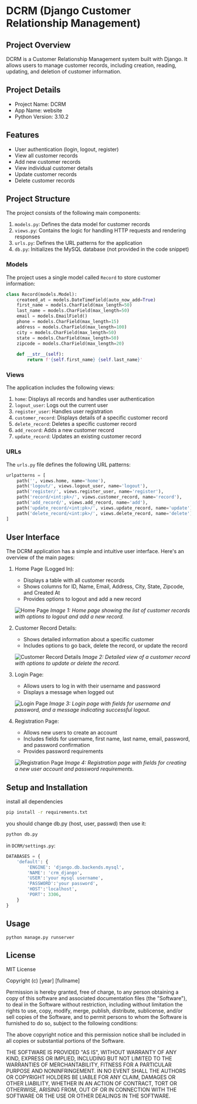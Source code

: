# DCRM (Django Customer Relationship Management)

## Project Overview

DCRM is a Customer Relationship Management system built with Django. It allows users to manage customer records, including creation, reading, updating, and deletion of customer information.

## Project Details

- Project Name: DCRM
- App Name: website
- Python Version: 3.10.2

## Features

- User authentication (login, logout, register)
- View all customer records
- Add new customer records
- View individual customer details
- Update customer records
- Delete customer records

## Project Structure

The project consists of the following main components:

1. `models.py`: Defines the data model for customer records
2. `views.py`: Contains the logic for handling HTTP requests and rendering responses
3. `urls.py`: Defines the URL patterns for the application
4. `db.py`: Initializes the MySQL database (not provided in the code snippet)

### Models

The project uses a single model called `Record` to store customer information:

```python
class Record(models.Model):
    createed_at = models.DateTimeField(auto_now_add=True)
    first_name = models.CharField(max_length=50)
    last_name = models.CharField(max_length=50)
    email = models.EmailField()
    phone = models.CharField(max_length=15)
    address = models.CharField(max_length=100)
    city = models.CharField(max_length=50)
    state = models.CharField(max_length=50)
    zipcode = models.CharField(max_length=20)
    
    def __str__(self):
        return f'{self.first_name} {self.last_name}'
```

### Views

The application includes the following views:

1. `home`: Displays all records and handles user authentication
2. `logout_user`: Logs out the current user
3. `register_user`: Handles user registration
4. `customer_record`: Displays details of a specific customer record
5. `delete_record`: Deletes a specific customer record
6. `add_record`: Adds a new customer record
7. `update_record`: Updates an existing customer record

### URLs

The `urls.py` file defines the following URL patterns:

```python
urlpatterns = [
    path('', views.home, name='home'),
    path('logout/', views.logout_user, name='logout'),
    path('register/', views.register_user, name='register'),
    path('record/<int:pk>/', views.customer_record, name='record'),
    path('add_record/', views.add_record, name='add'),
    path('update_record/<int:pk>/', views.update_record, name='update'),
    path('delete_record/<int:pk>/', views.delete_record, name='delete'),
]
```

## User Interface

The DCRM application has a simple and intuitive user interface. Here's an overview of the main pages:

1. Home Page (Logged In):
   - Displays a table with all customer records
   - Shows columns for ID, Name, Email, Address, City, State, Zipcode, and Created At
   - Provides options to logout and add a new record

   ![Home Page](/CRM/redme-images/home.png)
   *Image 1: Home page showing the list of customer records with options to logout and add a new record.*

2. Customer Record Details:
   - Shows detailed information about a specific customer
   - Includes options to go back, delete the record, or update the record

   ![Customer Record Details](/CRM/redme-images/details.png)
   *Image 2: Detailed view of a customer record with options to update or delete the record.*

3. Login Page:
   - Allows users to log in with their username and password
   - Displays a message when logged out

   ![Login Page](/CRM/redme-images/login.png)
   *Image 3: Login page with fields for username and password, and a message indicating successful logout.*

4. Registration Page:
   - Allows new users to create an account
   - Includes fields for username, first name, last name, email, password, and password confirmation
   - Provides password requirements

   ![Registration Page](/CRM/redme-images/register.png)
   *Image 4: Registration page with fields for creating a new user account and password requirements.*

## Setup and Installation

install all dependencies 
```bash
pip install -r requirements.txt
```
you should change db.py (host, user, passwd) then use it:
```bash
python db.py
```

in `DCRM/settings.py`:
```python
DATABASES = {
    'default': {
        'ENGINE': 'django.db.backends.mysql',
        'NAME': 'crm_django',
        'USER':'your mysql username',
        'PASSWORD':'your password',
        'HOST':'localhost',
        'PORT': 3306,
    }
}
``` 

## Usage

```
python manage.py runserver
```

## License

MIT License

Copyright (c) [year] [fullname]

Permission is hereby granted, free of charge, to any person obtaining a copy
of this software and associated documentation files (the "Software"), to deal
in the Software without restriction, including without limitation the rights
to use, copy, modify, merge, publish, distribute, sublicense, and/or sell
copies of the Software, and to permit persons to whom the Software is
furnished to do so, subject to the following conditions:

The above copyright notice and this permission notice shall be included in all
copies or substantial portions of the Software.

THE SOFTWARE IS PROVIDED "AS IS", WITHOUT WARRANTY OF ANY KIND, EXPRESS OR
IMPLIED, INCLUDING BUT NOT LIMITED TO THE WARRANTIES OF MERCHANTABILITY,
FITNESS FOR A PARTICULAR PURPOSE AND NONINFRINGEMENT. IN NO EVENT SHALL THE
AUTHORS OR COPYRIGHT HOLDERS BE LIABLE FOR ANY CLAIM, DAMAGES OR OTHER
LIABILITY, WHETHER IN AN ACTION OF CONTRACT, TORT OR OTHERWISE, ARISING FROM,
OUT OF OR IN CONNECTION WITH THE SOFTWARE OR THE USE OR OTHER DEALINGS IN THE
SOFTWARE.
